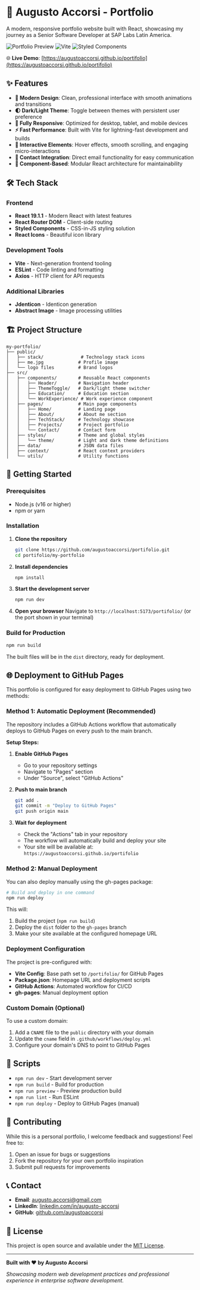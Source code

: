 # 🚀 Augusto Accorsi - Portfolio

A modern, responsive portfolio website built with React, showcasing my journey as a Senior Software Developer at SAP Labs Latin America.

![Portfolio Preview](https://img.shields.io/badge/React-19.1.1-61DAFB?style=for-the-badge&logo=react&logoColor=white)
![Vite](https://img.shields.io/badge/Vite-5.4.0-646CFF?style=for-the-badge&logo=vite&logoColor=white)
![Styled Components](https://img.shields.io/badge/Styled_Components-6.1.19-DB7093?style=for-the-badge&logo=styled-components&logoColor=white)

🌐 **Live Demo**: [https://augustoaccorsi.github.io/portifolio](https://augustoaccorsi.github.io/portifolio)

## ✨ Features

- **🎨 Modern Design**: Clean, professional interface with smooth animations and transitions
- **🌓 Dark/Light Theme**: Toggle between themes with persistent user preference
- **📱 Fully Responsive**: Optimized for desktop, tablet, and mobile devices
- **⚡ Fast Performance**: Built with Vite for lightning-fast development and builds
- **🎯 Interactive Elements**: Hover effects, smooth scrolling, and engaging micro-interactions
- **📧 Contact Integration**: Direct email functionality for easy communication
- **🔧 Component-Based**: Modular React architecture for maintainability

## 🛠️ Tech Stack

### Frontend
- **React 19.1.1** - Modern React with latest features
- **React Router DOM** - Client-side routing
- **Styled Components** - CSS-in-JS styling solution
- **React Icons** - Beautiful icon library

### Development Tools
- **Vite** - Next-generation frontend tooling
- **ESLint** - Code linting and formatting
- **Axios** - HTTP client for API requests

### Additional Libraries
- **Jdenticon** - Identicon generation
- **Abstract Image** - Image processing utilities

## 🏗️ Project Structure

```
my-portfolio/
├── public/
│   ├── stack/              # Technology stack icons
│   ├── me.jpg             # Profile image
│   └── logo files         # Brand logos
├── src/
│   ├── components/        # Reusable React components
│   │   ├── Header/        # Navigation header
│   │   ├── ThemeToggle/   # Dark/light theme switcher
│   │   ├── Education/     # Education section
│   │   └── WorkExperience/ # Work experience component
│   ├── pages/             # Main page components
│   │   ├── Home/          # Landing page
│   │   ├── About/         # About me section
│   │   ├── TechStack/     # Technology showcase
│   │   ├── Projects/      # Project portfolio
│   │   └── Contact/       # Contact form
│   ├── styles/            # Theme and global styles
│   │   └── theme/         # Light and dark theme definitions
│   ├── data/              # JSON data files
│   ├── context/           # React context providers
│   └── utils/             # Utility functions
```

## 🚀 Getting Started

### Prerequisites
- Node.js (v16 or higher)
- npm or yarn

### Installation

1. **Clone the repository**
   ```bash
   git clone https://github.com/augustoaccorsi/portifolio.git
   cd portifolio/my-portfolio
   ```

2. **Install dependencies**
   ```bash
   npm install
   ```

3. **Start the development server**
   ```bash
   npm run dev
   ```

4. **Open your browser**
   Navigate to `http://localhost:5173/portifolio/` (or the port shown in your terminal)

### Build for Production

```bash
npm run build
```

The built files will be in the `dist` directory, ready for deployment.

## 🌐 Deployment to GitHub Pages

This portfolio is configured for easy deployment to GitHub Pages using two methods:

### Method 1: Automatic Deployment (Recommended)

The repository includes a GitHub Actions workflow that automatically deploys to GitHub Pages on every push to the main branch.

**Setup Steps:**

1. **Enable GitHub Pages**
   - Go to your repository settings
   - Navigate to "Pages" section
   - Under "Source", select "GitHub Actions"

2. **Push to main branch**
   ```bash
   git add .
   git commit -m "Deploy to GitHub Pages"
   git push origin main
   ```

3. **Wait for deployment**
   - Check the "Actions" tab in your repository
   - The workflow will automatically build and deploy your site
   - Your site will be available at: `https://augustoaccorsi.github.io/portifolio`

### Method 2: Manual Deployment

You can also deploy manually using the gh-pages package:

```bash
# Build and deploy in one command
npm run deploy
```

This will:
1. Build the project (`npm run build`)
2. Deploy the `dist` folder to the `gh-pages` branch
3. Make your site available at the configured homepage URL

### Deployment Configuration

The project is pre-configured with:

- **Vite Config**: Base path set to `/portifolio/` for GitHub Pages
- **Package.json**: Homepage URL and deployment scripts
- **GitHub Actions**: Automated workflow for CI/CD
- **gh-pages**: Manual deployment option

### Custom Domain (Optional)

To use a custom domain:

1. Add a `CNAME` file to the `public` directory with your domain
2. Update the `cname` field in `.github/workflows/deploy.yml`
3. Configure your domain's DNS to point to GitHub Pages

## 📄 Scripts

- `npm run dev` - Start development server
- `npm run build` - Build for production
- `npm run preview` - Preview production build
- `npm run lint` - Run ESLint
- `npm run deploy` - Deploy to GitHub Pages (manual)

## 🤝 Contributing

While this is a personal portfolio, I welcome feedback and suggestions! Feel free to:

1. Open an issue for bugs or suggestions
2. Fork the repository for your own portfolio inspiration
3. Submit pull requests for improvements

## 📞 Contact

- **Email**: [augusto.accorsi@gmail.com](mailto:augusto.accorsi@gmail.com)
- **LinkedIn**: [linkedin.com/in/augusto-accorsi](https://www.linkedin.com/in/augusto-accorsi/)
- **GitHub**: [github.com/augustoaccorsi](https://github.com/augustoaccorsi)

## 📝 License

This project is open source and available under the [MIT License](LICENSE).

---

**Built with ❤️ by Augusto Accorsi**

*Showcasing modern web development practices and professional experience in enterprise software development.*
